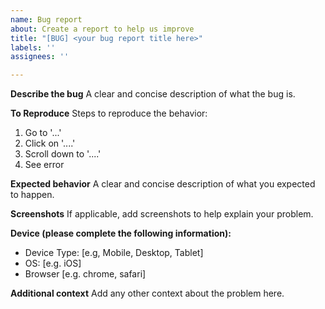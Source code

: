 ```yaml
---
name: Bug report
about: Create a report to help us improve
title: "[BUG] <your bug report title here>"
labels: ''
assignees: ''

---
```


**Describe the bug**
A clear and concise description of what the bug is.

**To Reproduce**
Steps to reproduce the behavior:
1. Go to '...'
2. Click on '....'
3. Scroll down to '....'
4. See error

**Expected behavior**
A clear and concise description of what you expected to happen.

**Screenshots**
If applicable, add screenshots to help explain your problem.

**Device (please complete the following information):**
 - Device Type: [e.g, Mobile, Desktop, Tablet]
 - OS: [e.g. iOS]
 - Browser [e.g. chrome, safari]

**Additional context**
Add any other context about the problem here.
